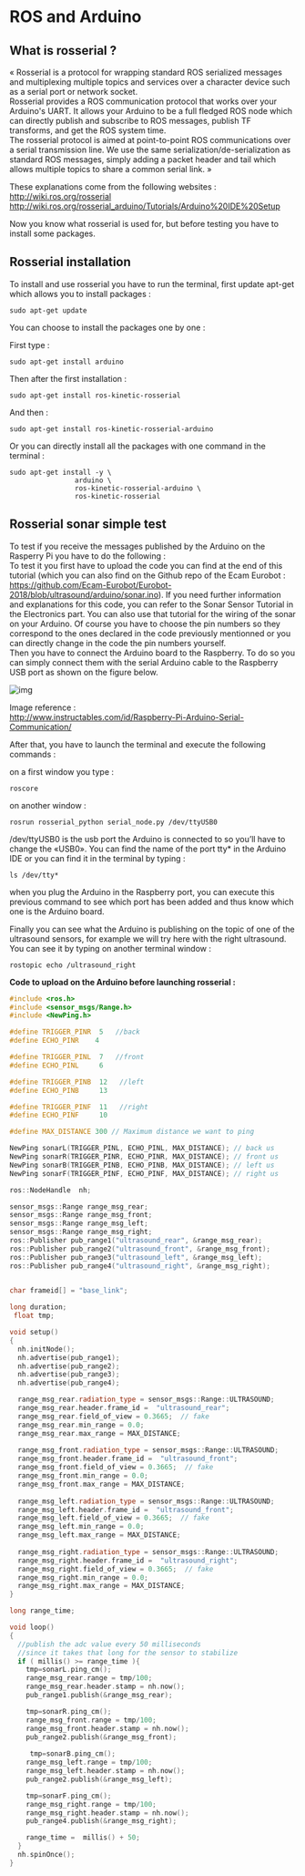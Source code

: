 # ROS and Arduino

## What is rosserial ?

« Rosserial is a protocol for wrapping standard ROS serialized messages and multiplexing multiple topics and services over a character device such as a serial port or network socket.  
Rosserial provides a ROS communication protocol that works over your Arduino's UART. It allows your Arduino to be a full fledged ROS node which can directly publish and subscribe to ROS messages, publish TF transforms, and get the ROS system time.  
The rosserial protocol is aimed at point-to-point ROS communications over a serial transmission line. We use the same serialization/de-serialization as standard ROS messages, simply adding a packet header and tail which allows multiple topics to share a common serial link. »

These explanations come from the following websites :  
http://wiki.ros.org/rosserial  
http://wiki.ros.org/rosserial_arduino/Tutorials/Arduino%20IDE%20Setup

Now you know what rosserial is used for, but before testing you have to install some packages.

## Rosserial installation

To install and use rosserial you have to run the terminal, first update apt-get which allows you to install packages :

```
sudo apt-get update
```
You can choose to install the packages one by one :

First type :
```
sudo apt-get install arduino
```
Then after the first installation :
```
sudo apt-get install ros-kinetic-rosserial
```
And then :
```
sudo apt-get install ros-kinetic-rosserial-arduino
```

Or you can directly install all the packages with one command in the terminal :
```
sudo apt-get install -y \
                arduino \
                ros-kinetic-rosserial-arduino \
                ros-kinetic-rosserial
```


## Rosserial sonar simple test

To test if you receive the messages published by the Arduino on the Rasperry Pi you have to do the following :  
To test it you first have to upload the code you can find at the end of this tutorial (which you can also find on the Github repo of the Ecam Eurobot : <https://github.com/Ecam-Eurobot/Eurobot-2018/blob/ultrasound/arduino/sonar.ino>). If you need further information and explanations for this code, you can refer to the Sonar Sensor Tutorial in the Electronics part. You can also use that tutorial for the wiring of the sonar on your Arduino. Of course you have to choose the pin numbers so they correspond to the ones declared in the code previously mentionned or you can directly change in the code the pin numbers yourself.  
Then you have to connect the Arduino board to the Raspberry. To do so you can simply connect them with the serial Arduino cable to the Raspberry USB port as shown on the figure below.  

![img](img/software/ros/arduino/rasp_arduino_connection.png)

Image reference :  
<http://www.instructables.com/id/Raspberry-Pi-Arduino-Serial-Communication/>

After that, you have to launch the terminal and execute the following commands : 

on a first window you type : 
```
roscore
```

on another window : 
```
rosrun rosserial_python serial_node.py /dev/ttyUSB0 
```
/dev/ttyUSB0 is the usb port the Arduino is connected to so you’ll have to change the «USB0». You can find the name of the port tty* in the Arduino IDE or you can find it in the terminal by typing :
```
ls /dev/tty*
```
when you plug the Arduino in the Raspberry port, you can execute this previous command to see which port has been added and thus know which one is the Arduino board.

Finally you can see what the Arduino is publishing on the topic of one of the ultrasound sensors, for example we will try here with the right ultrasound. You can see it by typing on another terminal window :

```
rostopic echo /ultrasound_right
```

**Code to upload on the Arduino before launching rosserial :**

```cpp
#include <ros.h>
#include <sensor_msgs/Range.h>
#include <NewPing.h>

#define TRIGGER_PINR  5   //back
#define ECHO_PINR    4   

#define TRIGGER_PINL  7   //front
#define ECHO_PINL     6  

#define TRIGGER_PINB  12   //left
#define ECHO_PINB     13 

#define TRIGGER_PINF  11   //right
#define ECHO_PINF     10 

#define MAX_DISTANCE 300 // Maximum distance we want to ping  

NewPing sonarL(TRIGGER_PINL, ECHO_PINL, MAX_DISTANCE); // back us 
NewPing sonarR(TRIGGER_PINR, ECHO_PINR, MAX_DISTANCE); // front us
NewPing sonarB(TRIGGER_PINB, ECHO_PINB, MAX_DISTANCE); // left us
NewPing sonarF(TRIGGER_PINF, ECHO_PINF, MAX_DISTANCE); // right us

ros::NodeHandle  nh;

sensor_msgs::Range range_msg_rear;
sensor_msgs::Range range_msg_front;
sensor_msgs::Range range_msg_left;
sensor_msgs::Range range_msg_right;
ros::Publisher pub_range1("ultrasound_rear", &range_msg_rear);
ros::Publisher pub_range2("ultrasound_front", &range_msg_front);
ros::Publisher pub_range3("ultrasound_left", &range_msg_left);
ros::Publisher pub_range4("ultrasound_right", &range_msg_right);
 

char frameid[] = "base_link";

long duration;
 float tmp;

void setup()
{
  nh.initNode();
  nh.advertise(pub_range1);
  nh.advertise(pub_range2);
  nh.advertise(pub_range3);
  nh.advertise(pub_range4);

  range_msg_rear.radiation_type = sensor_msgs::Range::ULTRASOUND;
  range_msg_rear.header.frame_id =  "ultrasound_rear";
  range_msg_rear.field_of_view = 0.3665;  // fake
  range_msg_rear.min_range = 0.0;
  range_msg_rear.max_range = MAX_DISTANCE;
  
  range_msg_front.radiation_type = sensor_msgs::Range::ULTRASOUND;
  range_msg_front.header.frame_id =  "ultrasound_front";
  range_msg_front.field_of_view = 0.3665;  // fake
  range_msg_front.min_range = 0.0;
  range_msg_front.max_range = MAX_DISTANCE; 
   
  range_msg_left.radiation_type = sensor_msgs::Range::ULTRASOUND;
  range_msg_left.header.frame_id =  "ultrasound_front";
  range_msg_left.field_of_view = 0.3665;  // fake
  range_msg_left.min_range = 0.0;
  range_msg_left.max_range = MAX_DISTANCE;  
  
  range_msg_right.radiation_type = sensor_msgs::Range::ULTRASOUND;
  range_msg_right.header.frame_id =  "ultrasound_right";
  range_msg_right.field_of_view = 0.3665;  // fake
  range_msg_right.min_range = 0.0;
  range_msg_right.max_range = MAX_DISTANCE;
}

long range_time;

void loop()
{
  //publish the adc value every 50 milliseconds
  //since it takes that long for the sensor to stabilize
  if ( millis() >= range_time ){
    tmp=sonarL.ping_cm();
    range_msg_rear.range = tmp/100;
    range_msg_rear.header.stamp = nh.now();
    pub_range1.publish(&range_msg_rear);

    tmp=sonarR.ping_cm();
    range_msg_front.range = tmp/100;
    range_msg_front.header.stamp = nh.now();
    pub_range2.publish(&range_msg_front);
    
     tmp=sonarB.ping_cm();
    range_msg_left.range = tmp/100;
    range_msg_left.header.stamp = nh.now();
    pub_range2.publish(&range_msg_left);

    tmp=sonarF.ping_cm();
    range_msg_right.range = tmp/100;
    range_msg_right.header.stamp = nh.now();
    pub_range4.publish(&range_msg_right);

    range_time =  millis() + 50;
  }
  nh.spinOnce();
}


```
